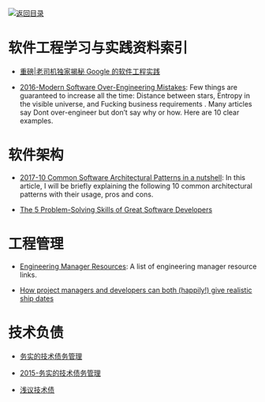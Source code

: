 [![返回目录](https://parg.co/UGo)](https://parg.co/b4z) 
 

# 软件工程学习与实践资料索引

- [重磅|老司机独家揭秘 Google 的软件工程实践](http://mp.weixin.qq.com/s?__biz=MzI4NjYwMjcxOQ==&mid=2247483888&idx=1&sn=f95e5c500c08061b784aedcb762a0373&chksm=ebdb2540dcacac568cbc7f8054bfbd4a515af8a06e4d98945e277b60a8e89e9e13184e0a8bd8#rd) 

- [2016-Modern Software Over-Engineering Mistakes](https://parg.co/bih): Few things are guaranteed to increase all the time: Distance between stars, Entropy in the visible universe, and Fucking business requirements . Many articles say Dont over-engineer but don’t say why or how. Here are 10 clear examples.

# 软件架构

- [2017-10 Common Software Architectural Patterns in a nutshell](https://parg.co/bD3): In this article, I will be briefly explaining the following 10 common architectural patterns with their usage, pros and cons.

- [The 5 Problem-Solving Skills of Great Software Developers](https://www.coderhood.com/5-problem-solving-skills-great-software-developers/)

# 工程管理

- [Engineering Manager Resources](https://github.com/ryanburgess/engineer-manager): A list of engineering manager resource links.

- [How project managers and developers can both (happily!) give realistic ship dates](https://parg.co/UEe)

# 技术负债


- [务实的技术债务管理](http://mp.weixin.qq.com/s?__biz=MzA4NTU2MTg3MQ==&mid=400425912&idx=1&sn=937610ebed86020fdc010643728f354e&scene=0&key=b410d3164f5f798e6f9df0fa64ea73ea6eeff85c90e853a07dc40eedf4f7821ecc30dd3ad6122697efdb015400fd38e0&ascene=0&uin=NjY5Njk1MDU%3D&devicetype=iMac+MacBookPro11%2C2+OSX+OSX+10.11+build%2815A284%29&version=11020201&pass_ticket=7PGYWSIFiijcDdfKXsN%2BWlt8zlaE42%2F0WDsIR4v6jbA%3D)

- [2015-务实的技术债务管理](http://6me.us/vrhF9)

- [浅议技术债](http://www.zcfy.cc/article/we-need-to-talk-about-technical-debt-9670-24-ways-2097.html)